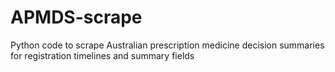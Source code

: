 # APMDS-scrape
Python code to scrape Australian prescription medicine decision summaries for registration timelines and summary fields
